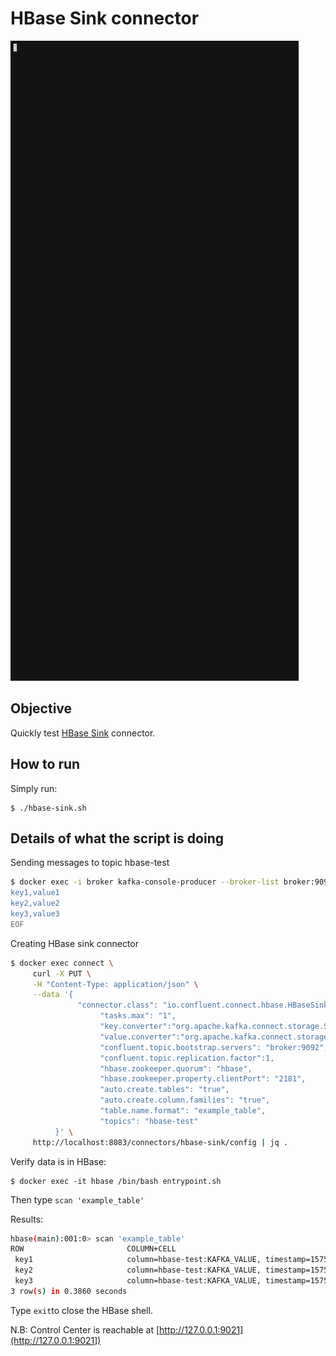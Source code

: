 # HBase Sink connector

![asciinema](https://github.com/vdesabou/gifs/blob/master/connect/connect-hbase-sink/asciinema.gif?raw=true)

## Objective

Quickly test [HBase Sink](https://docs.confluent.io/current/connect/kafka-connect-hbase/index.html#quick-start) connector.




## How to run

Simply run:

```
$ ./hbase-sink.sh
```

## Details of what the script is doing

Sending messages to topic hbase-test

```bash
$ docker exec -i broker kafka-console-producer --broker-list broker:9092 --topic hbase-test --property parse.key=true --property key.separator=, << EOF
key1,value1
key2,value2
key3,value3
EOF
```

Creating HBase sink connector

```bash
$ docker exec connect \
     curl -X PUT \
     -H "Content-Type: application/json" \
     --data '{
               "connector.class": "io.confluent.connect.hbase.HBaseSinkConnector",
                    "tasks.max": "1",
                    "key.converter":"org.apache.kafka.connect.storage.StringConverter",
                    "value.converter":"org.apache.kafka.connect.storage.StringConverter",
                    "confluent.topic.bootstrap.servers": "broker:9092",
                    "confluent.topic.replication.factor":1,
                    "hbase.zookeeper.quorum": "hbase",
                    "hbase.zookeeper.property.clientPort": "2181",
                    "auto.create.tables": "true",
                    "auto.create.column.families": "true",
                    "table.name.format": "example_table",
                    "topics": "hbase-test"
          }' \
     http://localhost:8083/connectors/hbase-sink/config | jq .
```

Verify data is in HBase:

```
$ docker exec -it hbase /bin/bash entrypoint.sh
```

Then type `scan 'example_table'`

Results:

```bash
hbase(main):001:0> scan 'example_table'
ROW                       COLUMN+CELL
 key1                     column=hbase-test:KAFKA_VALUE, timestamp=1575994573539, value=value1
 key2                     column=hbase-test:KAFKA_VALUE, timestamp=1575994573545, value=value2
 key3                     column=hbase-test:KAFKA_VALUE, timestamp=1575994573551, value=value3
3 row(s) in 0.3860 seconds
```

Type `exit`to close the HBase shell.



N.B: Control Center is reachable at [http://127.0.0.1:9021](http://127.0.0.1:9021])
